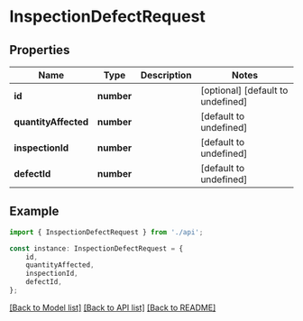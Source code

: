 # InspectionDefectRequest


## Properties

Name | Type | Description | Notes
------------ | ------------- | ------------- | -------------
**id** | **number** |  | [optional] [default to undefined]
**quantityAffected** | **number** |  | [default to undefined]
**inspectionId** | **number** |  | [default to undefined]
**defectId** | **number** |  | [default to undefined]

## Example

```typescript
import { InspectionDefectRequest } from './api';

const instance: InspectionDefectRequest = {
    id,
    quantityAffected,
    inspectionId,
    defectId,
};
```

[[Back to Model list]](../README.md#documentation-for-models) [[Back to API list]](../README.md#documentation-for-api-endpoints) [[Back to README]](../README.md)
